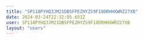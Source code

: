 ```yaml
---
title: "SP118PYHQ3JM21DBSFPEZHYZS9F10DRHHXWRZ27XB"
date: 2024-03-24T22:32:05.651Z
user: SP118PYHQ3JM21DBSFPEZHYZS9F10DRHHXWRZ27XB
layout: "users"
---
```

    